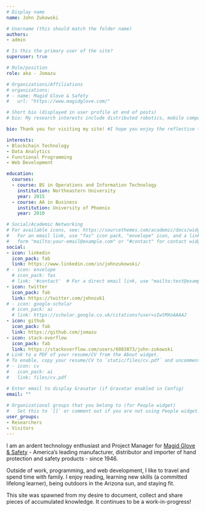 ```yaml
---
# Display name
name: John Zukowski

# Username (this should match the folder name)
authors:
- admin

# Is this the primary user of the site?
superuser: true

# Role/position
role: aka - Jomazu

# Organizations/Affiliations
# organizations:
# - name: Magid Glove & Safety
#   url: "https://www.magidglove.com/"

# Short bio (displayed in user profile at end of posts)
# bio: My research interests include distributed robotics, mobile computing and programmable matter.

bio: Thank you for visiting my site! #I hope you enjoy the reflective tapestry of projects, posts, and code snippets!

interests:
- Blockchain Technology
- Data Analytics
- Functional Programming
- Web Development

education:
  courses:
  - course: BS in Operations and Information Technology
    institution: Northeastern University
    year: 2015
  - course: AA in Business
    institution: University of Phoenix
    year: 2010

# Social/Academic Networking
# For available icons, see: https://sourcethemes.com/academic/docs/widgets/#icons
#   For an email link, use "fas" icon pack, "envelope" icon, and a link in the
#   form "mailto:your-email@example.com" or "#contact" for contact widget.
social:
- icon: linkedin
  icon_pack: fab
  link: https://www.linkedin.com/in/johnzukowski/
# - icon: envelope
  # icon_pack: fas
  # link: '#contact'  # For a direct email link, use "mailto:test@example.org".
- icon: twitter
  icon_pack: fab
  link: https://twitter.com/johnzuk1
# - icon: google-scholar
  # icon_pack: ai
  # link: https://scholar.google.co.uk/citations?user=sIwtMXoAAAAJ
- icon: github
  icon_pack: fab
  link: https://github.com/jomazu
- icon: stack-overflow
  icon_pack: fab
  link: https://stackoverflow.com/users/6083873/john-zukowski
# Link to a PDF of your resume/CV from the About widget.
# To enable, copy your resume/CV to `static/files/cv.pdf` and uncomment the lines below.  
# - icon: cv
#   icon_pack: ai
#   link: files/cv.pdf

# Enter email to display Gravatar (if Gravatar enabled in Config)
email: ""
  
# Organizational groups that you belong to (for People widget)
#   Set this to `[]` or comment out if you are not using People widget.  
user_groups:
- Researchers
- Visitors
---
```


I am an ardent technology enthusiast and Project Manager for [Magid Glove & Safety](https://www.magidglove.com/) - America’s leading manufacturer, distributor and importer of hand protection and safety products - since 1946.

Outside of work, programming, and web development, I like to travel and spend time with family. I enjoy reading, learning new skills (a committed lifelong learner), being outdoors in the Arizona sun, and staying fit.

This site was spawned from my desire to document, collect and share pieces of accumulated knowledge. It continues to be a work-in-progress!